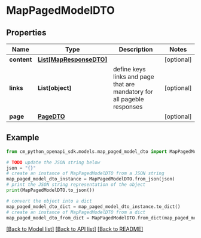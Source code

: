 # MapPagedModelDTO


## Properties

Name | Type | Description | Notes
------------ | ------------- | ------------- | -------------
**content** | [**List[MapResponseDTO]**](MapResponseDTO.md) |  | [optional] 
**links** | **List[object]** | define keys links and page that are mandatory for all pageble responses | [optional] 
**page** | [**PageDTO**](PageDTO.md) |  | [optional] 

## Example

```python
from cm_python_openapi_sdk.models.map_paged_model_dto import MapPagedModelDTO

# TODO update the JSON string below
json = "{}"
# create an instance of MapPagedModelDTO from a JSON string
map_paged_model_dto_instance = MapPagedModelDTO.from_json(json)
# print the JSON string representation of the object
print(MapPagedModelDTO.to_json())

# convert the object into a dict
map_paged_model_dto_dict = map_paged_model_dto_instance.to_dict()
# create an instance of MapPagedModelDTO from a dict
map_paged_model_dto_from_dict = MapPagedModelDTO.from_dict(map_paged_model_dto_dict)
```
[[Back to Model list]](../README.md#documentation-for-models) [[Back to API list]](../README.md#documentation-for-api-endpoints) [[Back to README]](../README.md)


